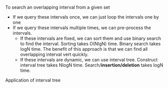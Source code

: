 To search an overlapping interval from a given set

+ If we query these intervals once, we can just loop the intervals one by one
+ If we query these intervals multiple times, we can pre-process the intervals.
  + If these intervals are fixed, we can sort them and use binary search to find the interval.
	Sorting takes O(NlgN) time. Binary search takes logN time. 
	The benefit of this approach is that we can find all overlapping interval vert quickly.
  + If these intervals are dynamic, we can use interval tree. 
	Construct interval tree takes NlogN time.
	Search/**insertion/deletion** takes logN time.


Application of interval tree
